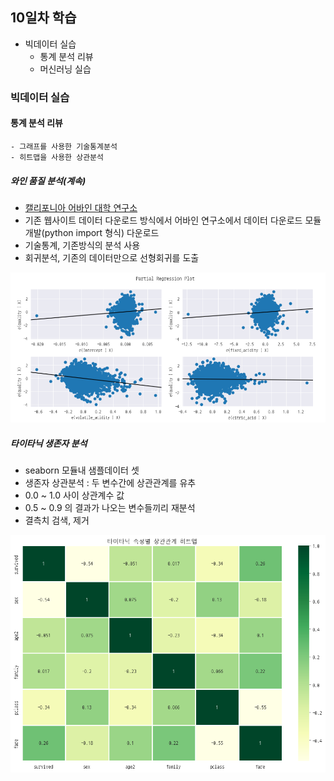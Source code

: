 ## 10일차 학습
- 빅데이터 실습
    - 통계 분석 리뷰
    - 머신러닝 실습

### 빅데이터 실습
#### 통계 분석 리뷰
    - 그래프를 사용한 기술통계분석    
    - 히트맵을 사용한 상관분석

##### 와인 품질 분석(계속)
- [캘리포니아 어바인 대학 연구소](https://archive.ics.uci.edu/dataset/186/wine+quality)
- 기존 웹사이트 데이터 다운로드 방식에서 어바인 연구소에서 데이터 다운로드 모듈 개발(python import 형식) 다운로드
- 기술통계, 기존방식의 분석 사용
- 회귀분석, 기존의 데이터만으로 선형회귀를 도출

![회귀분석시각화](https://raw.githubusercontent.com/hugoMGSung/bigdata-analysis-2024/main/images/ba012.png)

##### 타이타닉 생존자 분석
- seaborn 모듈내 샘플데이터 셋
- 생존자 상관분석 : 두 변수간에 상관관계를 유추
- 0.0 ~ 1.0 사이 상관계수 값
- 0.5 ~ 0.9 의 결과가 나오는 변수들끼리 재분석
- 결측치 검색, 제거

![상관분석히트맵](https://raw.githubusercontent.com/hugoMGSung/bigdata-analysis-2024/main/images/ba014.png)